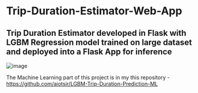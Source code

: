 # Trip-Duration-Estimator-Web-App
## Trip Duration Estimator developed in Flask with  LGBM Regression model trained on large dataset and deployed into a Flask App for inference

![image](https://github.com/aiotsir/Trip-Duration-Estimator-Web-App/assets/56543279/0682bcae-7893-4805-ad4e-de44ad0eda3d)


The Machine Learning part of this project is in my this repository - https://github.com/aiotsir/LGBM-Trip-Duration-Prediction-ML
